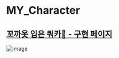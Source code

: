 # MY_Character

## [꼬까옷 입은 쿼카🌼 - 구현 페이지](https://da-youn.github.io/MY_Character/)
![image](https://user-images.githubusercontent.com/105140201/225257486-57142d7c-7f53-4518-8251-970addbc70cc.png)
